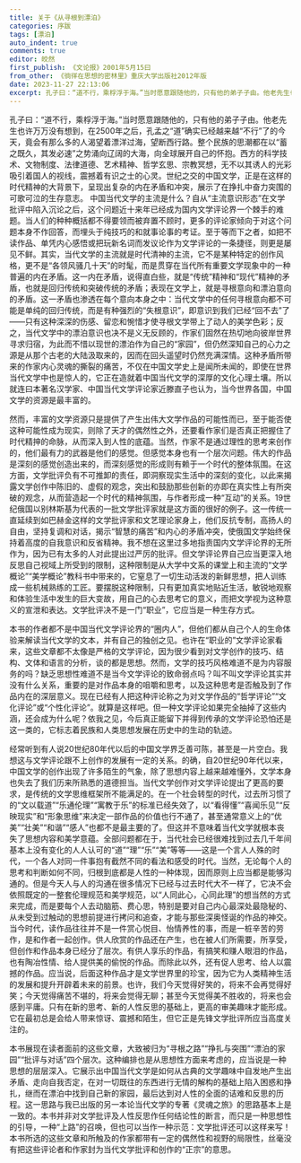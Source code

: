 ```yaml
---
title: 关于《从寻根到漂泊》
categories: 序跋
tags: [漂泊]
auto_indent: true
comments: true
editor: 皎然
first_publish: 《文论报》2001年5月15曰
from_other: 《徜徉在思想的密林里》重庆大学出版社2012年版
date: 2023-11-27 22:13:06
excerpt: 孔子曰：“道不行，乘桴浮于海。”当时愿意跟随他的，只有他的弟子子由。他老先生也许万万没有想到，在2500年之后，孔孟之“道”确实已经越来越“不行”了的今天，竟会有那么多的人渴望着漂洋过海，望断西行路。整个民族的思潮都在以“蓄之既久，其发必速”之势涌向辽阔的大海，向全球展开自己的怀抱。西方的科学技术、文物制度、法律道德、艺术精神、哲学玄思、宗教冥想，无不以其诱人的光彩吸引着国人的视线，震撼着有识之士的心灵。世纪之交的中国文学，正是在这样的时代精神的大背景下，呈现出复杂的内在矛盾和冲突，展示了在挣扎中奋力突围的可歌可泣的生存意志。
---
```

孔子曰：“道不行，乘桴浮于海。”当时愿意跟随他的，只有他的弟子子由。他老先生也许万万没有想到，在2500年之后，孔孟之“道”确实已经越来越“不行”了的今天，竟会有那么多的人渴望着漂洋过海，望断西行路。整个民族的思潮都在以“蓄之既久，其发必速”之势涌向辽阔的大海，向全球展开自己的怀抱。西方的科学技术、文物制度、法律道德、艺术精神、哲学玄思、宗教冥想，无不以其诱人的光彩吸引着国人的视线，震撼着有识之士的心灵。世纪之交的中国文学，正是在这样的时代精神的大背景下，呈现出复杂的内在矛盾和冲突，展示了在挣扎中奋力突围的可歌可泣的生存意志。
中国当代文学的主流是什么？自从“主流意识形态”在文学批评中陷入沉论之后，这个问题近十来年已经成为国内文学评论界一个棘手的难题。当人们的种种概括都不得要领而被弃置不顾时，更多的评论家倾向于对这个问题本身不作回答，而埋头于纯技巧的和就事论事的考证。至于等而下之者，如把不读作品、单凭内心感悟或把玩新名词而发议论作为文学评论的一条捷径，则更是屡见不鲜。其实，当代文学的主流就是时代清神的主流，它不是某种特定的创作风格，更不是“各领风骚几十天”的时髦，而是贯穿在当代所有重要文学现象中的一种普遍的内在矛盾。这一内在矛盾，说得直白些，就是“传统”精神和“现代”精神的矛盾，也就是回归传统和突破传统的矛盾；表现在文学上，就是寻根意向和漂泊意向的矛盾。这一矛盾也渗透在每个意向本身之中：当代文学中的任何寻根意向都不可能是单纯的回归传统，而是有种强烈的“失根意识”，即意识到我们已经“回不去”了——只有这种深深的伤感、留恋和惋惜才使寻根文学带上了动人的美学色彩；反之，当代文学中的漂泊意识也决不是义无反顾的，作家们固然在热切地向彼岸世界寻求归宿，为此而不惜以现世的漂泊作为自己的“家园”，但仍然深知自己的心力之源是从那个古老的大陆汲取来的，因而在回头遥望时仍然充满深情。这种矛盾所带来的作家内心灵魂的撕裂的痛苦，不仅在中国文学史上是闻所未闻的，即使在世界当代文学中也是惊人的，它正在造就着中国当代文学的深厚的文化心理土壤。所以就连曰本著名汉学家、中国当代文学评论家近滕直子也认为，当今世界各国，中国文学的资源是最丰富的。

然而，丰富的文学资源只是提供了产生出伟大文学作品的可能性而已，至于能否使这种可能性成为现实，则除了天才的偶然性之外，还要看作家们是否真正把握住了时代精抻的命脉，从而深入到人性的底蕴。当然，作家不是通过理性的思考来创作的，他们最有力的武器是他们的感觉。但感觉本身也有一个层次问题。伟大的作品是深刻的感觉创造出来的，而深刻感觉的形成则有赖于一个时代的整体氛围。在这方面，文学批评负有不可推卸的责任，即洞察现实生活中的深刻的变化，以此来揭露文学创作中陈旧的、虚假的观念，突出和鼓励那些创新的亦即在真实性上有所突破的观念，从而营造起一个时代的精神氛围，与作者形成一种“互动”的关系。19世纪俄国以别林斯基为代表的一批文学批评家就是这方面的很好的例子。这一传统一直延续到如巴赫金这样的文学批评家和文艺理论家身上，他们反抗专制，高扬人的自由，坚持复调和对话，揭示“智慧的痛苦”和内心的矛盾冲突，使俄国文学始终保持着高度的自我意识和反省精神。我不想在这里过多地指责国内文学评论界的无所作为，因为已有太多的人对此提出过严厉的批评。但文学评论界自己应当更深入地反思自己视域上所受到的限制，这种限制是从大学中文系的课堂上和主流的“文学概论”“美学概论”教科书中带来的，它窒息了一切生动活泼的新鲜思想，把人训练成一些机械熟练的工匠。要摆脱这种限制，只有更加真实地贴近生活，敏锐地观察和体验生活中发生的巨大变故，用自己的心去思考它的意义，而把文学视为这种意义的宣泄和表达。文学批评决不是一门“职业”，它应当是一种生存方式。

本书的作者都不是中国当代文学评论界的“圈内人”，但他们都从自己个人的生命体验来解读当代文学的文本，并有自己的独创之见。也许在“职业的”文学评论家看来，这些文章都不太像是严格的文学评论，因为很少看到对文学创作的技巧、结构、文体和语言的分析，谈的都是思想。然而，文学的技巧风格难道不是为内容服务的吗？缺乏思想性难道不是当今文学评论的致命弱点吗？叫不叫文学评论其实并没有什么关系，重要的是对作品本身的咀嚼和思考，以及这种思考是否触及到了作品内在的深层意义。现在已经有人把这种评论称之为对文学作品的“哲学评论”“文化评论”或“个性化评论”。就算是这样吧。但一种文学评论如果完全抽掉了这些内涵，还会成为什么呢？依我之见，今后真正能留下并得到传承的文学评论恐怕还是这一类的，它标志着民族和人类思想发展在历史中的生动的轨迹。

经常听到有人说20世纪80年代以后的中国文学界乏善可陈，甚至是一片空白。我想这与文学评论跟不上创作的发展有一定的关系。的确，自20世纪90年代以来，中国文学的创作出现了许多陌生的气象，除了思想内容上越来越难懂外，文学本身也失去了我们历来所熟悉的道德担当。当代文学创作对文学评论提出了更高的要求，是传统的文学思维框架所不能满足的。在一个社会转型的时代，过去所习惯了的“文以载道”“乐通伦理”“寓教于乐”的标准已经失效了，以“看得懂”“喜闻乐见”“反映现实”和“形象思维”来决定一部作品的价值也行不通了，甚至通常意义上的“优美”“壮美”“和谐”“感人”也都不是最主要的了。但这并不意味着当代文学就根本丧失了思想内容和美学意蕴。全部问题都在于，当代社会已经很难找到过去几千年间基本上没有变化的人人认可的“道”“理”“乐”“美”等等——这是一个言人人殊的时代，一个各人对同一件事抱有截然不同的看法和感受的时代。当然，无论每个人的思考和判断如何不同，归根到底都是人性的一种体现，因而原则上应当都是能够沟通的。但是今天人与人的沟通在很多情况下已经与过去时代大不一样了，它决不会依照既定的一整套伦理规范和美学规范，以“人同此心，心同此理”的想当然的方式来完成，而是要每个人去动脑筋、费心思，特别是要对自己内心最深处最隐秘的、从未受到过触动的思想前提进行拷问和追查，才能与那些深奥怪诞的作品的神交。当今时代，读作品往往并不是一件赏心悦目、怡情养性的事，而是一桩辛苦的劳作，是和作者一起创作。供人欣赏的作品还在产生，也在被人们所需要，所享受，但创作和作品本身已经分了层次。有供人享乐的作品，有搞笑和赚人眼泪的作品，也有陶冶性情、给人提供美的偷悦的作品。而除此以外，还有促人思考、给人以震撼的作品。应当说，后面这种作品才是文学世界里的珍宝，因为它为人类精神生活的发展和提升开辟着未来的前景。也许，我们今天觉得好笑的，将来不会再觉得好笑；今天觉得痛苦不堪的，将来会觉得无聊；甚至今天觉得美不胜收的，将来也会感到平庸。只有在新的思考、新的人性反思的基础上，更高的审美趣味才能形成。它在最初总是会给人带来惊讶、震撼和陌生，但它正是先锋文学批评所应当高度关注的。

本书展现在读者面前的这些文章，大致被归为“寻根之路”“挣扎与突围”“漂泊的家园”“批评与对话”四个层次。这种编排也是从思想性方面来考虑的，应当说是一种思想的层层深入。它展示出中国当代文学是如何从古典的文学趣味中自发地产生出矛盾、走向自我否定，在对一切既往的东西进行无情的解构的基础上陷入困惑和挣扎，继而在漂泊中找到自己新的家园，最后达到对人性的全面的诘难和反思的历程。这一思路与我已出版的另一本论当代文学的专著《灵魂之旅》的思路基本上是一致的。本书并非对文学批评及人性反思作任何结论性的断言，而只是一种思想性的引导，一种“上路”的召唤，但也可以当作一种示范：文学批评还可以这样来写！本书所选的这些文章和所触及的作家都带有一定的偶然性和视野的局限性，丝毫没有把这些评论者和作家封为当代文学批评和创作的“正宗”的意思。
